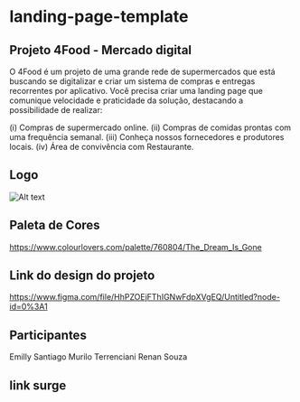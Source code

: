 # landing-page-template

## Projeto 4Food - Mercado digital
O 4Food é um projeto de uma grande rede de supermercados que está buscando se digitalizar e criar um sistema de compras e entregas recorrentes por aplicativo. Você precisa criar uma landing page que comunique velocidade e praticidade da solução, destacando a possibilidade de realizar: 

(i) Compras de supermercado online. 
(ii) Compras de comidas prontas com uma frequência semanal.
(iii) Conheça nossos fornecedores e produtores locais.
(iv) Área de convivência com Restaurante. 

## Logo
![Alt text](https://www.notion.so/Projeto-Landing-Page-WFS-7b37ff1460e741b1b5e1e049d7df9d69)

## Paleta de Cores
https://www.colourlovers.com/palette/760804/The_Dream_Is_Gone

## Link do design do projeto
https://www.figma.com/file/HhPZOEjFThIGNwFdpXVgEQ/Untitled?node-id=0%3A1

## Participantes
Emilly Santiago
Murilo Terrenciani
Renan Souza

## link surge

